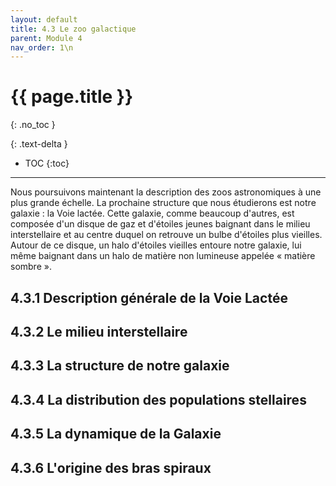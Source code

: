 ```yaml
---
layout: default
title: 4.3 Le zoo galactique
parent: Module 4
nav_order: 1\n
---
```


# {{ page.title }}
{: .no_toc }

{: .text-delta }
- TOC
{:toc}
---

Nous poursuivons maintenant la description des zoos astronomiques à une plus grande échelle. La prochaine structure que nous étudierons est notre galaxie : la Voie lactée. Cette galaxie, comme beaucoup d'autres, est composée d'un disque de gaz et d'étoiles jeunes baignant dans le milieu interstellaire et au centre duquel on retrouve un bulbe d'étoiles plus vieilles. Autour de ce disque, un halo d'étoiles vieilles entoure notre galaxie, lui même baignant dans un halo de matière non lumineuse appelée « matière sombre ».
## 4.3.1 Description générale de la Voie Lactée
## 4.3.2 Le milieu interstellaire
## 4.3.3 La structure de notre galaxie
## 4.3.4 La distribution des populations stellaires
## 4.3.5 La dynamique de la Galaxie
## 4.3.6 L'origine des bras spiraux
